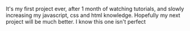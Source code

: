 It's my first project ever, after 1 month of watching tutorials, and slowly increasing my javascript, css and html knowledge. Hopefully my next project will be much better. I know this one isn't perfect
